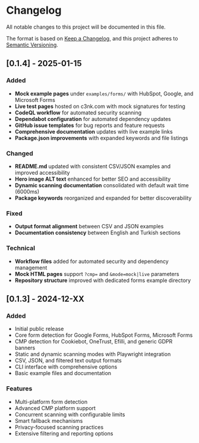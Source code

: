 # Changelog

All notable changes to this project will be documented in this file.

The format is based on [Keep a Changelog](https://keepachangelog.com/en/1.0.0/),
and this project adheres to [Semantic Versioning](https://semver.org/spec/v2.0.0.html).

## [0.1.4] - 2025-01-15

### Added
- **Mock example pages** under `examples/forms/` with HubSpot, Google, and Microsoft Forms
- **Live test pages** hosted on c3nk.com with mock signatures for testing
- **CodeQL workflow** for automated security scanning
- **Dependabot configuration** for automated dependency updates
- **GitHub issue templates** for bug reports and feature requests
- **Comprehensive documentation** updates with live example links
- **Package.json improvements** with expanded keywords and file listings

### Changed
- **README.md** updated with consistent CSV/JSON examples and improved accessibility
- **Hero image ALT text** enhanced for better SEO and accessibility
- **Dynamic scanning documentation** consolidated with default wait time (6000ms)
- **Package keywords** reorganized and expanded for better discoverability

### Fixed
- **Output format alignment** between CSV and JSON examples
- **Documentation consistency** between English and Turkish sections

### Technical
- **Workflow files** added for automated security and dependency management
- **Mock HTML pages** support `?cmp=` and `&mode=mock|live` parameters
- **Repository structure** improved with dedicated forms example directory

## [0.1.3] - 2024-12-XX

### Added
- Initial public release
- Core form detection for Google Forms, HubSpot Forms, Microsoft Forms
- CMP detection for Cookiebot, OneTrust, Efilli, and generic GDPR banners
- Static and dynamic scanning modes with Playwright integration
- CSV, JSON, and filtered text output formats
- CLI interface with comprehensive options
- Basic example files and documentation

### Features
- Multi-platform form detection
- Advanced CMP platform support
- Concurrent scanning with configurable limits
- Smart fallback mechanisms
- Privacy-focused scanning practices
- Extensive filtering and reporting options
